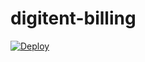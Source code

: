 # digitent-billing

[![Deploy](https://www.herokucdn.com/deploy/button.svg)](https://heroku.com/deploy)
